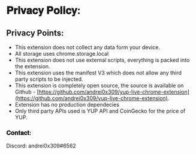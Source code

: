 # 𝐏𝐫𝐢𝐯𝐚𝐜𝐲 𝐏𝐨𝐥𝐢𝐜𝐲&#x3a;

## Privacy Points&#x3a;

- This extension does not collect any data form your device.
- All storage uses chrome.storage.local
- This extension does not use external scripts, everything is packed into the extension.
- This extension uses the manifest V3 which does not allow any third party scripts to be injected.
- This extension is completely open source, the source is available on Github - [https://github.com/andrei0x309/yup-live-chrome-extension](https://github.com/andrei0x309/yup-live-chrome-extension).
- Extension has no production dependecies
- Only third party APIs used is YUP API and CoinGecko for the price of YUP.

### 𝐂𝐨𝐧𝐭𝐚𝐜𝐭&#x3a;

Discord: andrei0x309#6562

